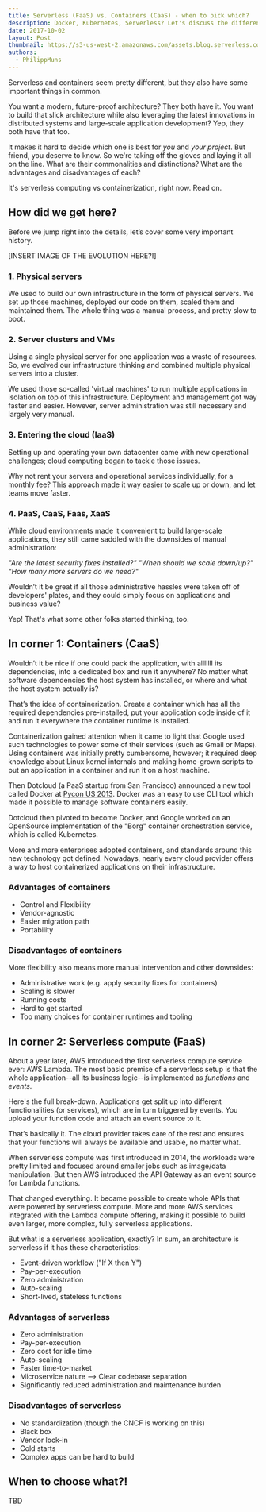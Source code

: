 ```yaml
---
title: Serverless (FaaS) vs. Containers (CaaS) - when to pick which?
description: Docker, Kubernetes, Serverless? Let's discuss the different technologies and discover their up- and downsides. 
date: 2017-10-02
layout: Post
thumbnail: https://s3-us-west-2.amazonaws.com/assets.blog.serverless.com/serverless-vs-containers.png
authors:
  - PhilippMuns
---
```


Serverless and containers seem pretty different, but they also have some important things in common.

You want a modern, future-proof architecture? They both have it. You want to build that slick architecture while also leveraging the latest innovations in distributed systems and large-scale application development? Yep, they both have that too.

It makes it hard to decide which one is best for _you_ and _your project_. But friend, you deserve to know. So we're taking off the gloves and laying it all on the line. What are their commonalities and distinctions? What are the advantages and disadvantages of each?

It's serverless computing vs containerization, right now. Read on.

## How did we get here?

Before we jump right into the details, let’s cover some very important history.

[INSERT IMAGE OF THE EVOLUTION HERE?!]

### 1. Physical servers

We used to build our own infrastructure in the form of physical servers. We set up those machines, deployed our code on them, scaled them and maintained them. The whole thing was a manual process, and pretty slow to boot.

### 2. Server clusters and VMs

Using a single physical server for one application was a waste of resources. So, we evolved our infrastructure thinking and combined multiple physical servers into a cluster.

We used those so-called 'virtual machines' to run multiple applications in isolation on top of this infrastructure. Deployment and management got way faster and easier. However, server administration was still necessary and largely very manual.

### 3. Entering the cloud (IaaS)

Setting up and operating your own datacenter came with new operational challenges; cloud computing began to tackle those issues.

Why not rent your servers and operational services individually, for a monthly fee? This approach made it way easier to scale up or down, and let teams move faster.

### 4. PaaS, CaaS, Faas, XaaS

While cloud environments made it convenient to build large-scale applications, they still came saddled with the downsides of manual administration:

_"Are the latest security fixes installed?"
"When should we scale down/up?"
"How many more servers do we need?"_

Wouldn’t it be great if all those administrative hassles were taken off of developers' plates, and they could simply focus on applications and business value?

Yep! That's what some other folks started thinking, too.

## In corner 1: Containers (CaaS)

Wouldn’t it be nice if one could pack the application, with alllllll its dependencies, into a dedicated box and run it anywhere? No matter what software dependencies the host system has installed, or where and what the host system actually is?

That’s the idea of containerization. Create a container which has all the required dependencies pre-installed, put your application code inside of it and run it everywhere the container runtime is installed.

Containerization gained attention when it came to light that Google used such technologies to power some of their services (such as Gmail or Maps). Using containers was initially pretty cumbersome, however; it required deep knowledge about Linux kernel internals and making home-grown scripts to put an application in a container and run it on a host machine.

Then Dotcloud (a PaaS startup from San Francisco) announced a new tool called Docker at [Pycon US 2013](https://www.youtube.com/watch?v=wW9CAH9nSLs). Docker was an easy to use CLI tool which made it possible to manage software containers easily.

Dotcloud then pivoted to become Docker, and Google worked on an OpenSource implementation of the "Borg" container orchestration service, which is called Kubernetes.

More and more enterprises adopted containers, and standards around this new technology got defined. Nowadays, nearly every cloud provider offers a way to host containerized applications on their infrastructure.

### Advantages of containers

- Control and Flexibility
- Vendor-agnostic
- Easier migration path
- Portability

### Disadvantages of containers

More flexibility also means more manual intervention and other downsides:

- Administrative work (e.g. apply security fixes for containers)
- Scaling is slower
- Running costs
- Hard to get started
- Too many choices for container runtimes and tooling

## In corner 2: Serverless compute (FaaS)

About a year later, AWS introduced the first serverless compute service ever: AWS Lambda. The most basic premise of a serverless setup is that the whole application--all its business logic--is implemented as _functions_ and _events_.

Here's the full break-down. Applications get split up into different functionalities (or services), which are in turn triggered by events. You upload your function code and attach an event source to it.

That’s basically it. The cloud provider takes care of the rest and ensures that your functions will always be available and usable, no matter what.

When serverless compute was first introduced in 2014, the workloads were pretty limited and focused around smaller jobs such as image/data manipulation. But then AWS introduced the API Gateway as an event source for Lambda functions.

That changed everything. It became possible to create whole APIs that were powered by serverless compute. More and more AWS services integrated with the Lambda compute offering, making it possible to build even larger, more complex, fully serverless applications.

But what is a serverless application, exactly? In sum, an architecture is serverless if it has these characteristics:

- Event-driven workflow ("If X then Y")
- Pay-per-execution
- Zero administration
- Auto-scaling
- Short-lived, stateless functions

### Advantages of serverless

- Zero administration
- Pay-per-execution
- Zero cost for idle time
- Auto-scaling
- Faster time-to-market
- Microservice nature —> Clear codebase separation
- Significantly reduced administration and maintenance burden

### Disadvantages of serverless

- No standardization (though the CNCF is working on this)
- Black box
- Vendor lock-in
- Cold starts
- Complex apps can be hard to build

## When to choose what?!

TBD
